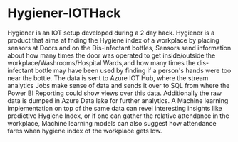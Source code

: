 # Hygiener-IOTHack
Hygiener is an IOT setup developed during a 2 day hack. Hygiener is a product that aims at fnding the Hygiene index of a workplace by placing sensors at Doors and on the Dis-infectant bottles, Sensors send information about how many times the door was operated to get inside/outside the workplace/Washrooms/Hospital Wards,and how many times the dis-infectant bottle may have been used by finding if a person's hands were too near the bottle. The data is sent to Azure IOT Hub, where the stream analytics Jobs make sense of data and sends it over to SQL from where the Power BI Reporting could show views over this data. Additionally the raw data is dumped in Azure Data lake for further analytics. A Machine learning implementation on top of the same data can revel interesting insights like predictive Hygiene Index, or if one can gather the relative attendance in the workplace, Machine learning models can also suggest how attendance fares when hygiene index of the workplace gets low. 
